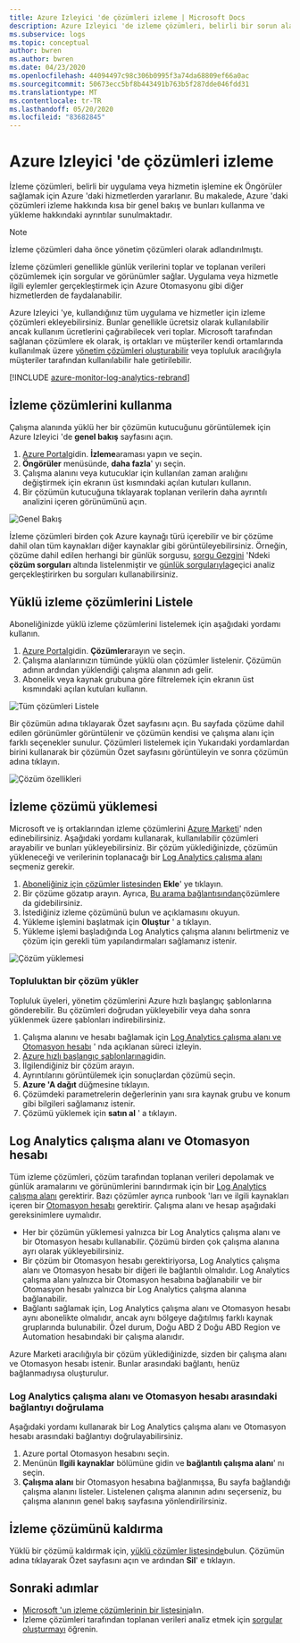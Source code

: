 ```yaml
---
title: Azure Izleyici 'de çözümleri izleme | Microsoft Docs
description: Azure Izleyici 'de izleme çözümleri, belirli bir sorun alanı etrafında ölçüm sağlayan bir mantık, görselleştirme ve veri alma kuralları koleksiyonudur.  Bu makale, izleme çözümlerini yükleme ve kullanma hakkında bilgi sağlar.
ms.subservice: logs
ms.topic: conceptual
author: bwren
ms.author: bwren
ms.date: 04/23/2020
ms.openlocfilehash: 44094497c98c306b0995f3a74da68809ef66a0ac
ms.sourcegitcommit: 50673ecc5bf8b443491b763b5f287dde046fdd31
ms.translationtype: MT
ms.contentlocale: tr-TR
ms.lasthandoff: 05/20/2020
ms.locfileid: "83682845"
---
```

# <a name="monitoring-solutions-in-azure-monitor"></a>Azure Izleyici 'de çözümleri izleme

İzleme çözümleri, belirli bir uygulama veya hizmetin işlemine ek Öngörüler sağlamak için Azure 'daki hizmetlerden yararlanır. Bu makalede, Azure 'daki çözümleri izleme hakkında kısa bir genel bakış ve bunları kullanma ve yükleme hakkındaki ayrıntılar sunulmaktadır.

> [!NOTE]
> İzleme çözümleri daha önce yönetim çözümleri olarak adlandırılmıştı.

İzleme çözümleri genellikle günlük verilerini toplar ve toplanan verileri çözümlemek için sorgular ve görünümler sağlar. Uygulama veya hizmetle ilgili eylemler gerçekleştirmek için Azure Otomasyonu gibi diğer hizmetlerden de faydalanabilir.

Azure Izleyici 'ye, kullandığınız tüm uygulama ve hizmetler için izleme çözümleri ekleyebilirsiniz. Bunlar genellikle ücretsiz olarak kullanılabilir ancak kullanım ücretlerini çağırabilecek veri toplar. Microsoft tarafından sağlanan çözümlere ek olarak, iş ortakları ve müşteriler kendi ortamlarında kullanılmak üzere [yönetim çözümleri oluşturabilir](solutions-creating.md) veya topluluk aracılığıyla müşteriler tarafından kullanılabilir hale getirilebilir.

[!INCLUDE [azure-monitor-log-analytics-rebrand](../../../includes/azure-monitor-log-analytics-rebrand.md)]

## <a name="use-monitoring-solutions"></a>İzleme çözümlerini kullanma

Çalışma alanında yüklü her bir çözümün kutucuğunu görüntülemek için Azure Izleyici 'de **genel bakış** sayfasını açın. 

1. [Azure Portal](https://ms.portal.azure.com)gidin. **İzleme**araması yapın ve seçin.
1. **Öngörüler** menüsünde, **daha fazla**' yı seçin.
1. Çalışma alanını veya kutucuklar için kullanılan zaman aralığını değiştirmek için ekranın üst kısmındaki açılan kutuları kullanın.
1. Bir çözümün kutucuğuna tıklayarak toplanan verilerin daha ayrıntılı analizini içeren görünümünü açın.

![Genel Bakış](media/solutions/overview.png)

İzleme çözümleri birden çok Azure kaynağı türü içerebilir ve bir çözüme dahil olan tüm kaynakları diğer kaynaklar gibi görüntüleyebilirsiniz. Örneğin, çözüme dahil edilen herhangi bir günlük sorgusu, [sorgu Gezgini](../log-query/get-started-portal.md#load-queries) 'Ndeki **çözüm sorguları** altında listelenmiştir ve [günlük sorgularıyla](../log-query/log-query-overview.md)geçici analiz gerçekleştirirken bu sorguları kullanabilirsiniz.

## <a name="list-installed-monitoring-solutions"></a>Yüklü izleme çözümlerini Listele

Aboneliğinizde yüklü izleme çözümlerini listelemek için aşağıdaki yordamı kullanın.

1. [Azure Portal](https://ms.portal.azure.com)gidin. **Çözümler**arayın ve seçin.
1. Çalışma alanlarınızın tümünde yüklü olan çözümler listelenir. Çözümün adının ardından yüklendiği çalışma alanının adı gelir.
1. Abonelik veya kaynak grubuna göre filtrelemek için ekranın üst kısmındaki açılan kutuları kullanın.


![Tüm çözümleri Listele](media/solutions/list-solutions-all.png)

Bir çözümün adına tıklayarak Özet sayfasını açın. Bu sayfada çözüme dahil edilen görünümler görüntülenir ve çözümün kendisi ve çalışma alanı için farklı seçenekler sunulur. Çözümleri listelemek için Yukarıdaki yordamlardan birini kullanarak bir çözümün Özet sayfasını görüntüleyin ve sonra çözümün adına tıklayın.

![Çözüm özellikleri](media/solutions/solution-properties.png)

## <a name="install-a-monitoring-solution"></a>İzleme çözümü yüklemesi

Microsoft ve iş ortaklarından izleme çözümlerini [Azure Marketi](https://azuremarketplace.microsoft.com)' nden edinebilirsiniz. Aşağıdaki yordamı kullanarak, kullanılabilir çözümleri arayabilir ve bunları yükleyebilirsiniz. Bir çözüm yüklediğinizde, çözümün yükleneceği ve verilerinin toplanacağı bir [Log Analytics çalışma alanı](../platform/manage-access.md) seçmeniz gerekir.

1. [Aboneliğiniz için çözümler listesinden](#list-installed-monitoring-solutions) **Ekle**' ye tıklayın.
1. Bir çözüme gözatıp arayın. Ayrıca, [Bu arama bağlantısından](https://azuremarketplace.microsoft.com/en-us/marketplace/apps/category/management-tools?page=1&subcategories=management-solutions)çözümlere da gidebilirsiniz.
1. İstediğiniz izleme çözümünü bulun ve açıklamasını okuyun.
1. Yükleme işlemini başlatmak için **Oluştur** ' a tıklayın.
1. Yükleme işlemi başladığında Log Analytics çalışma alanını belirtmeniz ve çözüm için gerekli tüm yapılandırmaları sağlamanız istenir.

![Çözüm yüklemesi](media/solutions/install-solution.png)

### <a name="install-a-solution-from-the-community"></a>Topluluktan bir çözüm yükler

Topluluk üyeleri, yönetim çözümlerini Azure hızlı başlangıç şablonlarına gönderebilir. Bu çözümleri doğrudan yükleyebilir veya daha sonra yüklenmek üzere şablonları indirebilirsiniz.

1. Çalışma alanını ve hesabı bağlamak için [Log Analytics çalışma alanı ve Otomasyon hesabı](#log-analytics-workspace-and-automation-account) ' nda açıklanan süreci izleyin.
2. [Azure hızlı başlangıç şablonlarına](https://azure.microsoft.com/documentation/templates/)gidin. 
3. İlgilendiğiniz bir çözüm arayın.
4. Ayrıntılarını görüntülemek için sonuçlardan çözümü seçin.
5. **Azure 'A dağıt** düğmesine tıklayın.
6. Çözümdeki parametrelerin değerlerinin yanı sıra kaynak grubu ve konum gibi bilgileri sağlamanız istenir.
7. Çözümü yüklemek için **satın al** ' a tıklayın.

## <a name="log-analytics-workspace-and-automation-account"></a>Log Analytics çalışma alanı ve Otomasyon hesabı

Tüm izleme çözümleri, çözüm tarafından toplanan verileri depolamak ve günlük aramalarını ve görünümlerini barındırmak için bir [Log Analytics çalışma alanı](../platform/manage-access.md) gerektirir. Bazı çözümler ayrıca runbook 'ları ve ilgili kaynakları içeren bir [Otomasyon hesabı](../../automation/automation-security-overview.md) gerektirir. Çalışma alanı ve hesap aşağıdaki gereksinimlere uymalıdır.

* Her bir çözümün yüklemesi yalnızca bir Log Analytics çalışma alanı ve bir Otomasyon hesabı kullanabilir. Çözümü birden çok çalışma alanına ayrı olarak yükleyebilirsiniz.
* Bir çözüm bir Otomasyon hesabı gerektiriyorsa, Log Analytics çalışma alanı ve Otomasyon hesabı bir diğeri ile bağlantılı olmalıdır. Log Analytics çalışma alanı yalnızca bir Otomasyon hesabına bağlanabilir ve bir Otomasyon hesabı yalnızca bir Log Analytics çalışma alanına bağlanabilir.
* Bağlantı sağlamak için, Log Analytics çalışma alanı ve Otomasyon hesabı aynı abonelikte olmalıdır, ancak aynı bölgeye dağıtılmış farklı kaynak gruplarında bulunabilir. Özel durum, Doğu ABD 2 Doğu ABD Region ve Automation hesabındaki bir çalışma alanıdır.

Azure Marketi aracılığıyla bir çözüm yüklediğinizde, sizden bir çalışma alanı ve Otomasyon hesabı istenir. Bunlar arasındaki bağlantı, henüz bağlanmadıysa oluşturulur.

### <a name="verify-the-link-between-a-log-analytics-workspace-and-automation-account"></a>Log Analytics çalışma alanı ve Otomasyon hesabı arasındaki bağlantıyı doğrulama

Aşağıdaki yordamı kullanarak bir Log Analytics çalışma alanı ve Otomasyon hesabı arasındaki bağlantıyı doğrulayabilirsiniz.

1. Azure portal Otomasyon hesabını seçin.
1. Menünün **Ilgili kaynaklar** bölümüne gidin ve **bağlantılı çalışma alanı**' nı seçin.
1. **Çalışma alanı** bir Otomasyon hesabına bağlanmışsa, Bu sayfa bağlandığı çalışma alanını listeler. Listelenen çalışma alanının adını seçerseniz, bu çalışma alanının genel bakış sayfasına yönlendirilirsiniz.

## <a name="remove-a-monitoring-solution"></a>İzleme çözümünü kaldırma

Yüklü bir çözümü kaldırmak için, [yüklü çözümler listesinde](#list-installed-monitoring-solutions)bulun. Çözümün adına tıklayarak Özet sayfasını açın ve ardından **Sil**' e tıklayın.

## <a name="next-steps"></a>Sonraki adımlar

* [Microsoft 'un izleme çözümlerinin bir listesini](solutions-inventory.md)alın.
* İzleme çözümleri tarafından toplanan verileri analiz etmek için [sorgular oluşturmayı](../log-query/log-query-overview.md) öğrenin.